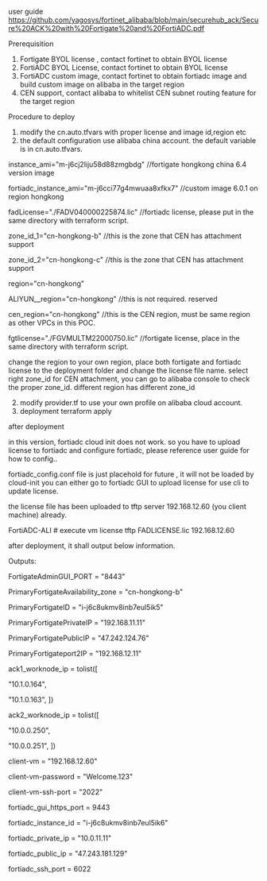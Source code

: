 user guide
https://github.com/yagosys/fortinet_alibaba/blob/main/securehub_ack/Secure%20ACK%20with%20Fortigate%20and%20FortiADC.pdf

Prerequisition
1. Fortigate BYOL license , contact fortinet to obtain BYOL license
2. FortiADC BYOL License, contact fortinet to obtain BYOL license
3. FortiADC custom image, contact fortinet to obtain fortiadc image and build custom image on alibaba in the target region
4. CEN support, contact alibaba to whitelist CEN subnet routing feature for the target region

Procedure to deploy
1. modify the cn.auto.tfvars  with proper license and image id,region etc
2. the default configuration use alibaba china account. the default variable is in cn.auto.tfvars. 

instance_ami="m-j6cj2liju58d88zmgbdg" //fortigate hongkong china 6.4 version image

fortiadc_instance_ami="m-j6cci77g4mwuaa8xfkx7" //custom image 6.0.1 on region hongkong

fadLicense="./FADV040000225874.lic" //fortiadc license, please put in the same directory with terraform script.

zone_id_1="cn-hongkong-b" //this is the zone that CEN has attachment support

zone_id_2="cn-hongkong-c" //this is the zone that CEN has attachment support

region="cn-hongkong"

ALIYUN__region="cn-hongkong" //this is not required. reserved  

cen_region="cn-hongkong" //this is the CEN region, must be same region as other VPCs in this POC.

fgtlicense="./FGVMULTM22000750.lic" //fortigate license, place in the same directory with terraform script.

change the region to your own region, place both fortigate and fortiadc license to the deployment folder and change the license file name.
select right zone_id for CEN attachment, you can go to alibaba console to check the proper zone_id. different region has different zone_id

2. modify provider.tf to use your own profile on alibaba cloud account.
3. deployment
terraform apply 

after deployment

in this version, fortiadc cloud init does not work.
so you have to upload license to fortiadc and configure fortiadc, please reference user guide for how to config..

fortiadc_config.conf  file is just placehold for future , it will not be loaded by cloud-init 
you can either go to fortiadc GUI to upload license for use cli to update license.

the license file has been uploaded to tftp server  192.168.12.60 (you client machine) already. 

FortiADC-ALI # execute vm license tftp FADLICENSE.lic 192.168.12.60


after deployment, it shall output below information.

Outputs:

FortigateAdminGUI_PORT = "8443"

PrimaryFortigateAvailability_zone = "cn-hongkong-b"

PrimaryFortigateID = "i-j6c8ukmv8inb7eul5ik5"

PrimaryFortigatePrivateIP = "192.168.11.11"

PrimaryFortigatePublicIP = "47.242.124.76"

PrimaryFortigateport2IP = "192.168.12.11"

ack1_worknode_ip = tolist([

  "10.1.0.164",
  
  "10.1.0.163",
])

ack2_worknode_ip = tolist([

  "10.0.0.250",
  
  "10.0.0.251",
])

client-vm = "192.168.12.60"

client-vm-password = "Welcome.123"

client-vm-ssh-port = "2022"

fortiadc_gui_https_port = 9443

fortiadc_instance_id = "i-j6c8ukmv8inb7eul5ik6"

fortiadc_private_ip = "10.0.11.11"

fortiadc_public_ip = "47.243.181.129"

fortiadc_ssh_port = 6022






